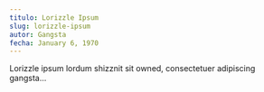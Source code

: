```yaml
---
titulo: Lorizzle Ipsum
slug: lorizzle-ipsum
autor: Gangsta
fecha: January 6, 1970
---
```

Lorizzle ipsum lordum shizznit sit owned, consectetuer adipiscing gangsta...

